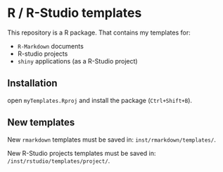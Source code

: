 # R / R-Studio templates

This repository is a R package. That contains my templates for:

- `R-Markdown` documents
- R-studio projects
- `shiny` applications (as a R-Studio project)

## Installation

open `myTemplates.Rproj` and install the package (`Ctrl+Shift+B`).

## New templates

New `rmarkdown` templates must be saved in: `inst/rmarkdown/templates/`.

New R-Studio projects templates must be saved in: `/inst/rstudio/templates/project/`. 